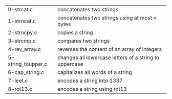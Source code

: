 <table>
<tr>
	<td>0-strcat.c</td>
	<td>concatenates two strings</td>
</tr>
<tr>
	<td>1-strncat.c</td>
	<td>concatenates two strings using at most n bytes</td>
</tr>
<tr>
	<td>2-strncpy.c</td>
	<td>copies a string</td>
</tr>
<tr>
	<td>3-strcmp.c</td>
	<td>compares two strings</td>
</tr>
<tr>
	<td>4-rev_array.c</td>
	<td>reverses the content of an array of integers</td>
</tr>
	<td>5-string_toupper.c</td>
	<td>changes all lowercase letters of a string to uppercase</td>
</tr>
	<td>6-cap_string.c</td>
	<td>capitalizes all words of a string</td>
</tr>
<tr>
	<td>7-leet.c</td>
	<td>encodes a string into 1337</td>
</tr>
<tr>
	<td>8-rot13.c</td>
	<td>encodes a string using rot13</td>
</tr>
</table>
